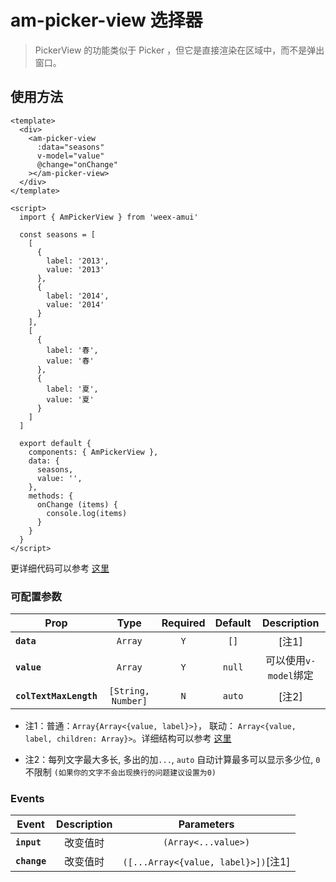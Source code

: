 # am-picker-view 选择器

> PickerView 的功能类似于 Picker ，但它是直接渲染在区域中，而不是弹出窗口。

## 使用方法 

```vue
<template>
  <div>
    <am-picker-view
      :data="seasons"
      v-model="value"
      @change="onChange"
    ></am-picker-view>
  </div>
</template>

<script>
  import { AmPickerView } from 'weex-amui'

  const seasons = [
    [
      {
        label: '2013',
        value: '2013'
      },
      {
        label: '2014',
        value: '2014'
      }
    ],
    [
      {
        label: '春',
        value: '春'
      },
      {
        label: '夏',
        value: '夏'
      }
    ]
  ]

  export default {
    components: { AmPickerView },
    data: {
      seasons,
      value: '',
    },
    methods: {
      onChange (items) {
        console.log(items)
      }
    }
  }
</script>

```
更详细代码可以参考 [这里](https://github.com/hminghe/weex-amui/blob/master/example/picker-view/index.vue)

### 可配置参数
| Prop	 | Type | Required | Default | Description |
| ---- |:----:|:---:|:-------:|:----------:|
| **`data`** | `Array` | `Y` | `[]` | [注1] |
| **`value`** | `Array` | `Y` | `null` | 可以使用`v-model`绑定 |
| **`colTextMaxLength`** | `[String, Number]` | `N` | `auto` | [注2]  |


- 注1：普通：`Array{Array<{value, label}>}`， 联动： `Array<{value, label, children: Array}>`。详细结构可以参考 [这里](https://github.com/hminghe/weex-amui/blob/master/example/picker-view/data.js)

- 注2：每列文字最大多长, 多出的加`...`, `auto` 自动计算最多可以显示多少位, `0` 不限制 `(如果你的文字不会出现换行的问题建议设置为0)`

### Events
| Event	 | Description | Parameters |
| ---- |:----------:|:----:|
| **`input`** | 改变值时 | `(Array<...value>)` |
| **`change`** | 改变值时 | `([...Array<{value, label}>])`[注1] |

